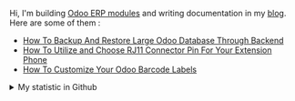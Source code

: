 Hi, I'm building [Odoo ERP modules](https://apps.odoo.com/apps/browse?repo_maintainer_id=276647) and writing documentation in my [blog](https://www.projectflakes.com). Here are some of them :
<!-- BLOG-POST-LIST:START -->
- [How To Backup And Restore Large Odoo Database Through Backend](https://www.projectflakes.com/2022/04/how-to-backup-and-restore-large-odoo.html)
- [How To Utilize and Choose RJ11 Connector Pin For Your Extension Phone](https://www.projectflakes.com/2022/04/how-to-utilize-and-choose-rj11.html)
- [How To Customize Your Odoo Barcode Labels](https://www.projectflakes.com/2022/04/how-to-customize-your-odoo-barcode.html)
<!-- BLOG-POST-LIST:END -->


<details>
    <summary>My statistic in Github</summary>
<div>

<img height="154" src="https://github-readme-stats.vercel.app/api?username=altela&count_private=true&theme=github_dark&hide_border=true&show_icons=true&include_all_commits=true&hide_rank=false&custom_title=Activity%20On%20GitHub" />
  
<img height="154" src="https://github-readme-stats.vercel.app/api/top-langs/?username=altela&layout=compact&theme=github_dark&&langs_count=10&hide_border=true&custom_title=Repository's%20Composition%20Languages" />
</div>
    
<!--START_SECTION:waka-->

```text
Python             15 hrs 1 min    ████████████▒░░░░░░░░░░░░   49.42 %
XML                12 hrs 57 mins  ██████████▓░░░░░░░░░░░░░░   42.60 %
JavaScript         1 hr 40 mins    █▒░░░░░░░░░░░░░░░░░░░░░░░   05.53 %
HTML               33 mins         ▒░░░░░░░░░░░░░░░░░░░░░░░░   01.86 %
Text               7 mins          ░░░░░░░░░░░░░░░░░░░░░░░░░   00.42 %
CSS                1 min           ░░░░░░░░░░░░░░░░░░░░░░░░░   00.06 %
```

<!--END_SECTION:waka-->

</details>

<!-- Waka documentation : https://medium.com/@JakenH/show-off-your-coding-stats-on-your-github-profile-using-wakatime-ce3ceb1063b5 -->
